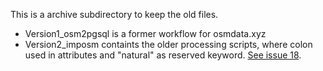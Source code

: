 This is a archive subdirectory to keep the old files.
- Version1_osm2pgsql is a former workflow for osmdata.xyz
- Version2_imposm containts the older processing scripts, where colon used in attributes and "natural" as reserved keyword. [See issue 18](https://github.com/michaelmgis/osmdata.xyz/issues/18).
